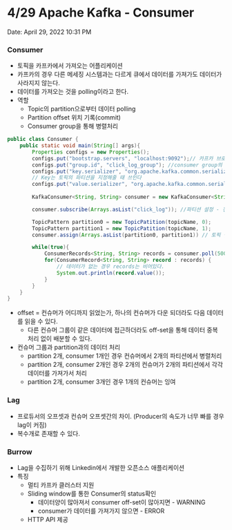 # 4/29 Apache Kafka - Consumer

Date: April 29, 2022 10:31 PM

### Consumer

- 토픽을 카프카에서 가져오는 어플리케이션
- 카프카의 경우 다른 메세징 시스템과는 다르게 큐에서 데이터를 가져가도 데이터가 사라지지 않는다.
- 데이터를 가져오는 것을 polling이라고 한다.
- 역할
    - Topic의 partition으로부터 데이터 polling
    - Partition offset 위치 기록(commit)
    - Consumer group을 통해 병렬처리

```java
public class Consumer {
	public static void main(String[] args){
		Properties configs = new Properties();
		configs.put("bootstrap.servers", "localhost:9092");// 카프카 브로커 설정
		configs.put("group.id", "click_log_group"); //consumer group의 id
		configs.put("key.serializer", "org.apache.kafka.common.serialization.StringSerializer");
		// Key는 토픽의 파티션을 지정해줄 때 쓰인다
		configs.put("value.serializer", "org.apache.kafka.common.serialization.StringSerializer");
		
		KafkaConsumer<String, String> consumer = new KafkaConsumer<String, String>(configs);

		consumer.subscribe(Arrays.asList("click_log")); //파티션 설정 - 전체 파티션

		TopicPattern partition0 = new TopicPatition(topicName, 0);
		TopicPattern partition1 = new TopicPatition(topicName, 1);
		consumer.assign(Arrays.asList(partition0, partition1)) // 토픽 설정 - 0,1 파티션만

		while(true){
			ConsumerRecords<String, String> records = consumer.poll(500); //500ms 마다 가져옴
			for(ConsumerRecord<String, String> record : records) {
				// 데이터가 없는 경우 records는 비어있다.
				System.out.println(record.value());
			}
		}
	}
}
```

- offset = 컨슈머가 어디까지 읽었는가, 하나의 컨슈머가 다운 되더라도 다음 데이터를 읽을 수 있다.
    - 다른 컨슈머 그룹이 같은 데이터에 접근하더라도 off-set을 통해 데이터 중복 처리 없이 배분할 수 있다.
- 컨슈머 그룹과 partition과의 데이터 처리
    - partition 2개, consumer 1개인 경우 컨슈머에서 2개의 파티션에서 병렬처리
    - partition 2개, consumer 2개인 경우 2개의 컨슈머가 2개의 파티션에서 각각 데이터를 가져가서 처리
    - partition 2개, consumer 3개인 경우 1개의 컨슈머는 잉여

### Lag

- 프로듀서의 오프셋과 컨슈머 오프셋간의 차이. (Producer의 속도가 너무 빠를 경우 lag이 커짐)
- 복수개로 존재할 수 있다.

### Burrow

- Lag을 수집하기 위해 Linkedin에서 개발한 오픈소스 애플리케이션
- 특징
    - 멀티 카프카 클러스터 지원
    - Sliding window를 통한 Consumer의 status확인
        - 데이터양이 많아져서 consumer off-set이 많아지면 - WARNING
        - consumer가 데이터를 가져가지 않으면 - ERROR
    - HTTP API 제공